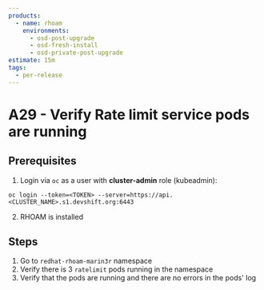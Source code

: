 ```yaml
---
products:
  - name: rhoam
    environments:
      - osd-post-upgrade
      - osd-fresh-install
      - osd-private-post-upgrade
estimate: 15m
tags:
  - per-release
---
```


# A29 - Verify Rate limit service pods are running

## Prerequisites

1. Login via `oc` as a user with **cluster-admin** role (kubeadmin):

```
oc login --token=<TOKEN> --server=https://api.<CLUSTER_NAME>.s1.devshift.org:6443
```

2. RHOAM is installed

## Steps

1. Go to `redhat-rhoam-marin3r` namespace
2. Verify there is 3 `ratelimit` pods running in the namespace
3. Verify that the pods are running and there are no errors in the pods' log

